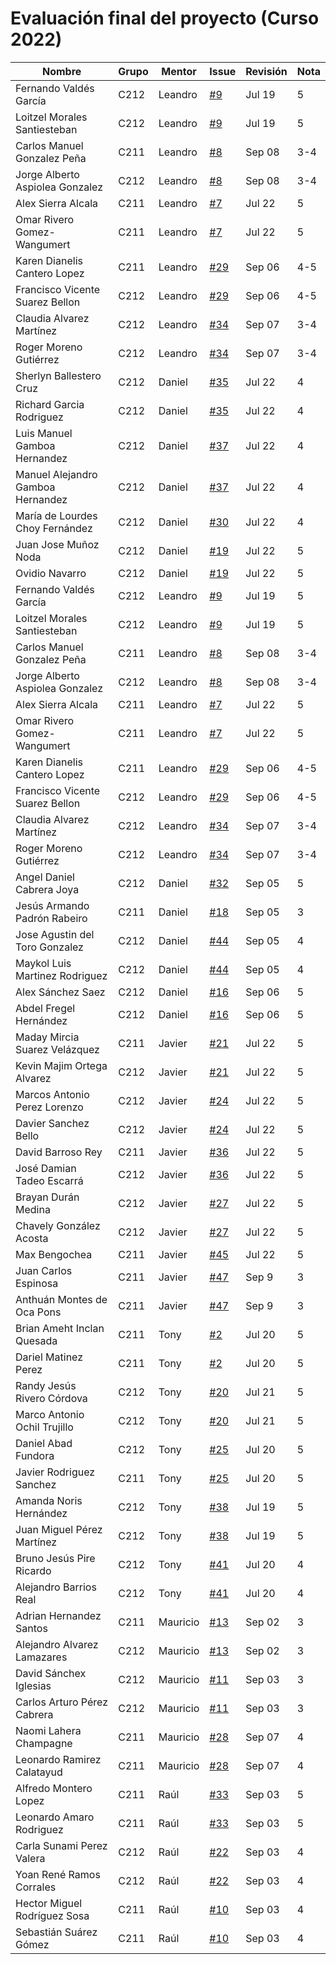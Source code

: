 # Evaluación final del proyecto (Curso 2022)

| Nombre                           | Grupo | Mentor           | Issue                                             | Revisión | Nota |
|----------------------------------|-------|------------------|---------------------------------------------------|----------|------|
| Fernando Valdés García           | C212  | Leandro          | [#9](https://github.com/matcom/domino/issues/9)   | Jul 19   |5     |
| Loitzel Morales Santiesteban     | C212  | Leandro          | [#9](https://github.com/matcom/domino/issues/9)   | Jul 19   |5     |
| Carlos Manuel Gonzalez Peña      | C211  | Leandro          | [#8](https://github.com/matcom/domino/issues/8)   | Sep 08   |3-4   |
| Jorge Alberto Aspiolea Gonzalez  | C212  | Leandro          | [#8](https://github.com/matcom/domino/issues/8)   | Sep 08   |3-4   |
| Alex Sierra Alcala               | C211  | Leandro          | [#7](https://github.com/matcom/domino/issues/7)   | Jul 22   |5     |
| Omar Rivero Gomez-Wangumert      | C211  | Leandro          | [#7](https://github.com/matcom/domino/issues/7)   | Jul 22   |5     |
| Karen Dianelis Cantero Lopez     | C211  | Leandro          | [#29](https://github.com/matcom/domino/issues/29) | Sep 06   |4-5   |
| Francisco Vicente Suarez Bellon  | C212  | Leandro          | [#29](https://github.com/matcom/domino/issues/29) | Sep 06   |4-5   |
| Claudia Alvarez Martínez         | C212  | Leandro          | [#34](https://github.com/matcom/domino/issues/34) | Sep 07   |3-4   |
| Roger Moreno Gutiérrez           | C212  | Leandro          | [#34](https://github.com/matcom/domino/issues/34) | Sep 07   |3-4   |
| Sherlyn Ballestero Cruz          | C212  | Daniel           | [#35](https://github.com/matcom/domino/issues/35) | Jul 22   |4     |
| Richard Garcia Rodriguez         | C212  | Daniel           | [#35](https://github.com/matcom/domino/issues/35) | Jul 22   |4     |
| Luis Manuel Gamboa Hernandez     | C212  | Daniel           | [#37](https://github.com/matcom/domino/issues/37) | Jul 22   |4     |
| Manuel Alejandro Gamboa Hernandez| C212  | Daniel           | [#37](https://github.com/matcom/domino/issues/37) | Jul 22   |4     |
| María de Lourdes Choy Fernández  | C212  | Daniel           | [#30](https://github.com/matcom/domino/issues/30) | Jul 22   |4     |
| Juan Jose Muñoz Noda             | C212  | Daniel           | [#19](https://github.com/matcom/domino/issues/19) | Jul 22   |5     |
| Ovidio Navarro                   | C212  | Daniel           | [#19](https://github.com/matcom/domino/issues/19) | Jul 22   |5     |
| Fernando Valdés García          | C212  | Leandro          | [#9](https://github.com/matcom/domino/issues/9)   | Jul 19   |5     |
| Loitzel Morales Santiesteban    | C212  | Leandro          | [#9](https://github.com/matcom/domino/issues/9)   | Jul 19   |5     |
| Carlos Manuel Gonzalez Peña     | C211  | Leandro          | [#8](https://github.com/matcom/domino/issues/8)   | Sep 08   |3-4   |
| Jorge Alberto Aspiolea Gonzalez | C212  | Leandro          | [#8](https://github.com/matcom/domino/issues/8)   | Sep 08   |3-4   |
| Alex Sierra Alcala              | C211  | Leandro          | [#7](https://github.com/matcom/domino/issues/7)   | Jul 22   |5     |
| Omar Rivero Gomez-Wangumert     | C211  | Leandro          | [#7](https://github.com/matcom/domino/issues/7)   | Jul 22   |5     |
| Karen Dianelis Cantero Lopez    | C211  | Leandro          | [#29](https://github.com/matcom/domino/issues/29) | Sep 06   |4-5   |
| Francisco Vicente Suarez Bellon | C212  | Leandro          | [#29](https://github.com/matcom/domino/issues/29) | Sep 06   |4-5   |
| Claudia Alvarez Martínez        | C212  | Leandro          | [#34](https://github.com/matcom/domino/issues/34) | Sep 07   |3-4   |
| Roger Moreno Gutiérrez          | C212  | Leandro          | [#34](https://github.com/matcom/domino/issues/34) | Sep 07   |3-4   |
| Angel Daniel Cabrera Joya       | C212  | Daniel           | [#32](https://github.com/matcom/domino/issues/32) | Sep 05   |5     |
| Jesús Armando Padrón Rabeiro    | C211  | Daniel           | [#18](https://github.com/matcom/domino/issues/18) | Sep 05   |3     |
| Jose Agustin del Toro Gonzalez  | C212  | Daniel           | [#44](https://github.com/matcom/domino/issues/44) | Sep 05   |4     |
| Maykol Luis Martinez Rodriguez  | C212  | Daniel           | [#44](https://github.com/matcom/domino/issues/44) | Sep 05   |4     |
| Alex Sánchez Saez               | C212  | Daniel           | [#16](https://github.com/matcom/domino/issues/16) | Sep 06   |5     |
| Abdel Fregel Hernández          | C212  | Daniel           | [#16](https://github.com/matcom/domino/issues/16) | Sep 06   |5     |
| Maday Mircia Suarez Velázquez   | C211  | Javier           | [#21](https://github.com/matcom/domino/issues/21) | Jul 22   |5     |
| Kevin Majim Ortega Alvarez      | C212  | Javier           | [#21](https://github.com/matcom/domino/issues/21) | Jul 22   |5     |
| Marcos Antonio Perez Lorenzo    | C212  | Javier           | [#24](https://github.com/matcom/domino/issues/24) | Jul 22   |5     |
| Davier Sanchez Bello            | C212  | Javier           | [#24](https://github.com/matcom/domino/issues/24) | Jul 22   |5     |
| David Barroso Rey               | C211  | Javier           | [#36](https://github.com/matcom/domino/issues/36) | Jul 22   |5     |
| José Damian Tadeo Escarrá       | C212  | Javier           | [#36](https://github.com/matcom/domino/issues/36) | Jul 22   |5     |
| Brayan Durán Medina             | C212  | Javier           | [#27](https://github.com/matcom/domino/issues/27) | Jul 22   |5     |
| Chavely González Acosta         | C212  | Javier           | [#27](https://github.com/matcom/domino/issues/27) | Jul 22   |5     |
| Max Bengochea                   | C211  | Javier           | [#45](https://github.com/matcom/domino/issues/45) | Jul 22   |5     |
| Juan Carlos Espinosa            | C211  | Javier           | [#47](https://github.com/matcom/domino/issues/47) | Sep 9    |3     |
| Anthuán Montes de Oca Pons      | C211  | Javier           | [#47](https://github.com/matcom/domino/issues/47) | Sep 9    |3     |
| Brian Ameht Inclan Quesada      | C211  | Tony             | [#2](https://github.com/matcom/domino/issues/2)   | Jul 20   |5     |
| Dariel Matinez Perez            | C211  | Tony             | [#2](https://github.com/matcom/domino/issues/2)   | Jul 20   |5     |
| Randy Jesús Rivero Córdova      | C212  | Tony             | [#20](https://github.com/matcom/domino/issues/20) | Jul 21   |5     |
| Marco Antonio Ochil Trujillo    | C212  | Tony             | [#20](https://github.com/matcom/domino/issues/20) | Jul 21   |5     |
| Daniel Abad Fundora             | C212  | Tony             | [#25](https://github.com/matcom/domino/issues/25) | Jul 20   |5     |
| Javier Rodriguez Sanchez        | C211  | Tony             | [#25](https://github.com/matcom/domino/issues/25) | Jul 20   |5     |
| Amanda Noris Hernández          | C212  | Tony             | [#38](https://github.com/matcom/domino/issues/38) | Jul 19   |5     |
| Juan Miguel Pérez Martínez      | C212  | Tony             | [#38](https://github.com/matcom/domino/issues/38) | Jul 19   |5     |
| Bruno Jesús Pire Ricardo        | C212  | Tony             | [#41](https://github.com/matcom/domino/issues/41) | Jul 20   |4     |
| Alejandro Barrios Real          | C212  | Tony             | [#41](https://github.com/matcom/domino/issues/41) | Jul 20   |4     |
| Adrian Hernandez Santos         | C211  | Mauricio         | [#13](https://github.com/matcom/domino/issues/13) | Sep 02   |3     |
| Alejandro Alvarez Lamazares     | C212  | Mauricio         | [#13](https://github.com/matcom/domino/issues/13) | Sep 02   |3     |
| David Sánchex Iglesias          | C212  | Mauricio         | [#11](https://github.com/matcom/domino/issues/11) | Sep 03   |3     |
| Carlos Arturo Pérez Cabrera     | C212  | Mauricio         | [#11](https://github.com/matcom/domino/issues/11) | Sep 03   |3     |
| Naomi Lahera Champagne          | C211  | Mauricio         | [#28](https://github.com/matcom/domino/issues/28) | Sep 07   |4     |
| Leonardo Ramirez Calatayud      | C211  | Mauricio         | [#28](https://github.com/matcom/domino/issues/28) | Sep 07   |4     |
| Alfredo Montero Lopez           | C211  | Raúl             | [#33](https://github.com/matcom/domino/issues/33) | Sep 03   |5     |
| Leonardo Amaro Rodriguez        | C211  | Raúl             | [#33](https://github.com/matcom/domino/issues/33) | Sep 03   |5     |
| Carla Sunami Perez Valera       | C212  | Raúl             | [#22](https://github.com/matcom/domino/issues/22) | Sep 03   |4     |
| Yoan René Ramos Corrales        | C212  | Raúl             | [#22](https://github.com/matcom/domino/issues/22) | Sep 03   |4     |
| Hector Miguel Rodríguez Sosa    | C211  | Raúl             | [#10](https://github.com/matcom/domino/issues/10) | Sep 03   |4     |
| Sebastián Suárez Gómez          | C211  | Raúl             | [#10](https://github.com/matcom/domino/issues/10) | Sep 03   |4     |
